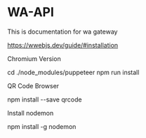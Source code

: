 # WA-API

This is documentation for wa gateway

https://wwebjs.dev/guide/#installation








Chromium Version

cd ./node_modules/puppeteer
npm run install



QR Code Browser

npm install --save qrcode


Install nodemon

npm install -g nodemon
